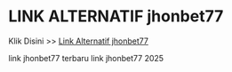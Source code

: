 # LINK ALTERNATIF jhonbet77

Klik Disini >> <a href="https://linksto.pages.dev/">Link Alternatif jhonbet77 </a>

link jhonbet77 terbaru
link jhonbet77 2025